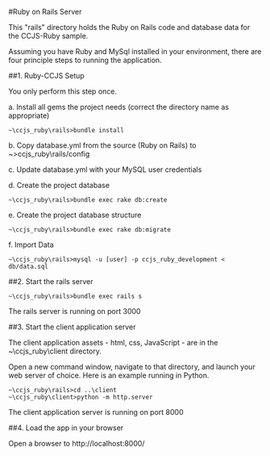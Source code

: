 
#Ruby on Rails Server

This "rails" directory holds the Ruby on Rails code and database data for the CCJS-Ruby sample.

Assuming you have Ruby and MySql installed in your environment, there are four principle steps to running the application. 

##1. Ruby-CCJS Setup

You only perform this step once.

a. Install all gems the project needs
   (correct the directory name as appropriate)

	~\ccjs_ruby\rails>bundle install 

b. Copy database.yml from the source (Ruby on Rails) to ~\>ccjs_ruby\rails/config

c. Update database.yml with your MySQL user credentials

d. Create the project database

	~\ccjs_ruby\rails>bundle exec rake db:create

e. Create the project database structure

	~\ccjs_ruby\rails>bundle exec rake db:migrate

f.  Import Data

	~\ccjs_ruby\rails>mysql -u [user] -p ccjs_ruby_development < db/data.sql

##2. Start the rails server

	~\ccjs_ruby\rails>bundle exec rails s

The rails server is running on port 3000

##3. Start the client application server

The client application assets - html, css, JavaScript - are in the ~\ccjs_ruby\client directory.

Open a new command window, navigate to that directory, and launch your web server of choice. 
Here is an example running in Python.

    ~\ccjs_ruby\rails>cd ..\client
	~\ccjs_ruby\client>python -m http.server

The client application server is running on port 8000

##4. Load the app in your browser

Open a browser to http://localhost:8000/